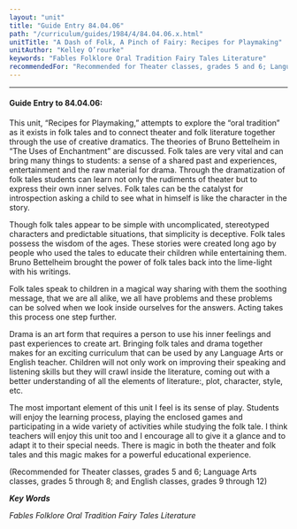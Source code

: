 ```yaml
---
layout: "unit"
title: "Guide Entry 84.04.06"
path: "/curriculum/guides/1984/4/84.04.06.x.html"
unitTitle: "A Dash of Folk, A Pinch of Fairy: Recipes for Playmaking"
unitAuthor: "Kelley O’rourke"
keywords: "Fables Folklore Oral Tradition Fairy Tales Literature"
recommendedFor: "Recommended for Theater classes, grades 5 and 6; Language Arts classes, grades 5 through 8; and English classes, grades 9 through 12"
---
```

<body>
<hr/>
 <h4>
  Guide Entry to 84.04.06:
 </h4>
 This unit, “Recipes for Playmaking,” attempts to explore the “oral tradition” as it exists in folk tales and to connect theater and folk literature together through the use of creative dramatics.  The theories of Bruno Bettelheim in “The Uses of Enchantment” are discussed.  Folk tales are very vital and can bring many things to students: a sense of a shared past and experiences, entertainment and the raw material for drama.  Through the dramatization of folk tales students can learn not only the rudiments of theater but to express their own inner selves.  Folk tales can be the catalyst for introspection asking a child to see what in himself is like the character in the story.
 <p>
  Though folk tales appear to be simple with uncomplicated, stereotyped characters and predictable situations, that simplicity is deceptive. Folk tales possess the wisdom of the ages.  These stories were created long ago by people who used the tales to educate their children while entertaining them.  Bruno Bettelheim brought the power of folk tales back into the lime-light with his writings.
 </p>
 <p>
  Folk tales speak to children in a magical way sharing with them the soothing message, that we are all alike, we all have problems and these problems can be solved when we look inside ourselves for the answers.  Acting takes this process one step further.
 </p>
 <p>
  Drama is an art form that requires a person to use his inner feelings and past experiences to create art.  Bringing folk tales and drama together makes for an exciting curriculum that can be used by any Language Arts or English teacher.  Children will not only work on improving their speaking and listening skills but they will crawl inside the literature, coming out with a better understanding of all the elements of literature:, plot, character, style, etc.
 </p>
 <p>
  The most important element of this unit I feel is its sense of play. Students will enjoy the learning process, playing the enclosed games and participating in a wide variety of activities while studying the folk tale.  I think teachers will enjoy this unit too and I encourage all to give it a glance and to adapt it to their special needs.  There is magic in both the theater and folk tales and this magic makes for a powerful educational experience.
 </p>
 <p>
  (Recommended for Theater classes, grades 5 and 6; Language Arts classes, grades 5 through 8; and English classes, grades 9 through 12)
 </p>
<p>
  <b>
   <i>
    Key Words
   </i>
  </b>
  <br/>
 </p>
 <p>
  <i>
   Fables Folklore Oral Tradition Fairy Tales Literature
  </i>
 </p>

</body>